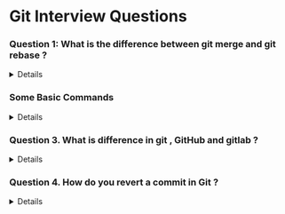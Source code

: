 # Git Interview Questions 

### Question 1: What is the difference between git merge and git rebase ?
<details>

- Git Merge :-
1. git merge integrates changes from another branch into your current branch.
2. It creates a new commit that combines the histories of both branches.

- Git Rebase :-
1. Rebase takes the commits from one branch and applies them on top of another branch.
2. It rewrites the commit history.
3. It's useful for keeping a clean and linear history.


</details>


### Some Basic Commands 
<details>

Here are some essential Git commands that are commonly asked in a DevOps interview, along with simple explanations:

### 1. **git init**
   - **Explanation**: This command initializes a new Git repository in your current directory. It sets up all the necessary files and folders for Git to start tracking your project.

   **Example**: 
   ```bash
   git init
   ```

### 2. **git clone**
   - **Explanation**: This command is used to copy an existing Git repository from a remote location (like GitHub) to your local machine.

   **Example**:
   ```bash
   git clone https://github.com/username/repository.git
   ```

### 3. **git status**
   - **Explanation**: This command shows the current status of your repository. It lets you know which files have been modified, which are staged (ready to be committed), and which are untracked (not yet added to version control).

   **Example**:
   ```bash
   git status
   ```

### 4. **git add**
   - **Explanation**: This command adds changes (like modified or new files) to the staging area, so they can be committed. Think of it like preparing files for a snapshot.

   **Example**:
   ```bash
   git add filename.txt
   # or to add all files
   git add .
   ```

### 5. **git commit -m "message"**
   - **Explanation**: This command saves the changes from the staging area with a descriptive message, creating a "snapshot" in the project’s history.

   **Example**:
   ```bash
   git commit -m "Added feature X"
   ```

### 6. **git push**
   - **Explanation**: This command sends your local commits to a remote repository, like GitHub. It's like publishing your changes so others can see and access them.

   **Example**:
   ```bash
   git push origin main
   ```

### 7. **git pull**
   - **Explanation**: This command updates your local repository with the latest changes from a remote repository. It’s like downloading updates made by others.

   **Example**:
   ```bash
   git pull origin main
   ```

### 8. **git branch**
   - **Explanation**: This command shows all the branches in your repository. Branches are different versions of your project where you can work on separate features or fixes.

   **Example**:
   ```bash
   git branch
   ```

### 9. **git checkout -b branch_name**
   - **Explanation**: This creates a new branch and switches to it. It’s useful when you want to work on a new feature or bug fix without affecting the main project.

   **Example**:
   ```bash
   git checkout -b new-feature
   ```

### 10. **git merge**
   - **Explanation**: This command combines the changes from one branch into another. It’s typically used when you want to integrate the new features or fixes from your feature branch back into the main branch.

   **Example**:
   ```bash
   git merge new-feature
   ```

### 11. **git log**
   - **Explanation**: This command shows the commit history of the repository. It lists all the commits made, including who made them and when.

   **Example**:
   ```bash
   git log
   ```

### 12. **git reset**
   - **Explanation**: This command undoes changes. It can be used to unstage changes or even to undo commits.

   **Example**:
   ```bash
   git reset HEAD filename.txt
   ```

### 13. **git stash**
   - **Explanation**: This command temporarily saves changes that you aren’t ready to commit yet. It’s like putting your changes in a “safe place” while you work on something else.

   **Example**:
   ```bash
   git stash
   ```

### 14. **git fetch**
   - **Explanation**: This command retrieves the latest changes from the remote repository but does not merge them into your working directory.

   **Example**:
   ```bash
   git fetch origin
   ```

### 15. **git diff**
   - **Explanation**: This command shows the differences between your working directory and the latest commit or between commits. It helps you review changes before staging or committing them.

   **Example**:
   ```bash
   git diff
   ```

These commands are essential for managing code versions, collaborating with others, and ensuring smooth project development. Having a strong understanding of Git will help you in a DevOps role!
</details>


### Question 3. What is difference in git , GitHub and gitlab ?
<details>
 
- Git is the tool you use to track changes in your code locally.
- GitHub is an online platform for sharing Git repositories and collaborating with others.
- GitLab is a more advanced Git hosting platform with built-in DevOps tools and can be self-hosted.


</details>

### Question 4. How do you revert a commit in Git ?
<details>
git revert <commit_hash>: Creates a new commit to undo a previous commit (preserves history).

</details>
